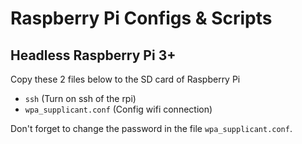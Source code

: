 # Raspberry Pi Configs & Scripts


## Headless Raspberry Pi 3+
Copy these 2 files below to the SD card of Raspberry Pi
- `ssh` (Turn on ssh of the rpi)
- `wpa_supplicant.conf`  (Config wifi connection)

Don't forget to change the password in the file `wpa_supplicant.conf`.
